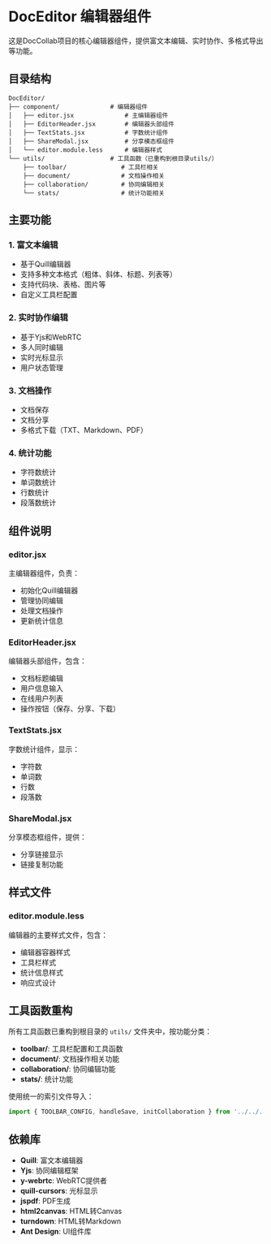# DocEditor 编辑器组件

这是DocCollab项目的核心编辑器组件，提供富文本编辑、实时协作、多格式导出等功能。

## 目录结构

```
DocEditor/
├── component/              # 编辑器组件
│   ├── editor.jsx              # 主编辑器组件
│   ├── EditorHeader.jsx        # 编辑器头部组件
│   ├── TextStats.jsx           # 字数统计组件
│   ├── ShareModal.jsx          # 分享模态框组件
│   └── editor.module.less      # 编辑器样式
└── utils/                  # 工具函数（已重构到根目录utils/）
    ├── toolbar/               # 工具栏相关
    ├── document/              # 文档操作相关
    ├── collaboration/         # 协同编辑相关
    └── stats/                 # 统计功能相关
```

## 主要功能

### 1. 富文本编辑
- 基于Quill编辑器
- 支持多种文本格式（粗体、斜体、标题、列表等）
- 支持代码块、表格、图片等
- 自定义工具栏配置

### 2. 实时协作编辑
- 基于Yjs和WebRTC
- 多人同时编辑
- 实时光标显示
- 用户状态管理

### 3. 文档操作
- 文档保存
- 文档分享
- 多格式下载（TXT、Markdown、PDF）

### 4. 统计功能
- 字符数统计
- 单词数统计
- 行数统计
- 段落数统计

## 组件说明

### editor.jsx
主编辑器组件，负责：
- 初始化Quill编辑器
- 管理协同编辑
- 处理文档操作
- 更新统计信息

### EditorHeader.jsx
编辑器头部组件，包含：
- 文档标题编辑
- 用户信息输入
- 在线用户列表
- 操作按钮（保存、分享、下载）

### TextStats.jsx
字数统计组件，显示：
- 字符数
- 单词数
- 行数
- 段落数

### ShareModal.jsx
分享模态框组件，提供：
- 分享链接显示
- 链接复制功能

## 样式文件

### editor.module.less
编辑器的主要样式文件，包含：
- 编辑器容器样式
- 工具栏样式
- 统计信息样式
- 响应式设计

## 工具函数重构

所有工具函数已重构到根目录的 `utils/` 文件夹中，按功能分类：

- **toolbar/**: 工具栏配置和工具函数
- **document/**: 文档操作相关功能
- **collaboration/**: 协同编辑功能
- **stats/**: 统计功能

使用统一的索引文件导入：
```javascript
import { TOOLBAR_CONFIG, handleSave, initCollaboration } from '../../../../utils/index.js';
```

## 依赖库

- **Quill**: 富文本编辑器
- **Yjs**: 协同编辑框架
- **y-webrtc**: WebRTC提供者
- **quill-cursors**: 光标显示
- **jspdf**: PDF生成
- **html2canvas**: HTML转Canvas
- **turndown**: HTML转Markdown
- **Ant Design**: UI组件库 